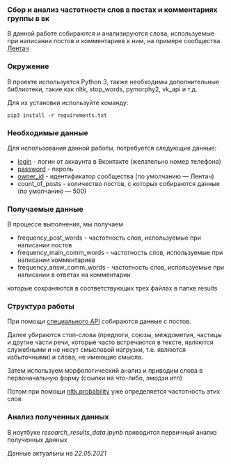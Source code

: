 ### Сбор и анализ частотности слов в постах и комментариях группы в вк

В данной работе собираются и анализируются слова, используемые при написании постов и комментариев к ним, 
на примере сообщества [Лентач](https://vk.com/lentach)

### Окружение
В проекте используется Python 3, также необходимы дополнительные библиотеки, такие как nltk, stop_words, pymorphy2, 
vk_api и т.д.

Для их установки используйте команду:

```
pip3 install -r requirements.txt
```

### Необходимые данные
Для использования данной работы, потребуется следующие данные:

* [login](https://vk-api.readthedocs.io/en/latest/) - логин от аккаунта в Вконтакте (желательно номер телефона)
* [password](https://vk-api.readthedocs.io/en/latest/) - пароль
* [owner_id](https://vk.com/dev/wall.get) - идентификатор сообщества (по умолчанию — Лентач)
* count_of_posts - количество постов, с которых собираются данные (по умолчанию — 500)

### Получаемые данные
В процессе выполнения, мы получаем

* frequency_post_words - частотность слов, используемые при написании постов
* frequency_main_comm_words - частотность слов, используемые при написании комментариев
* frequency_answ_comm_words - частотность слов, используемые при написании в ответах на комментарии

которые сохраняются в соответствующих трех файлах в папке results

### Структура работы
При помощи [специального API](https://vk.com/dev/api_requests) собираются данные с постов.

Далее убираются стоп-слова (предлоги, союзы, междометия, частицы и другие части речи, которые часто встречаются в тексте, являются служебными и не несут смысловой нагрузки, т.е. являются избыточными) и слова, не имеющие смысла. 

Затем используем морфологический анализ и приводим слова в первоначальную форму (ссылки на что-либо, эмодзи итп)

Потом при помощи [nltk.probability](https://www.nltk.org/_modules/nltk/probability.html) уже определяется частотность этих слов

### Анализ полученных данных
В ноутбуке *research_results_data.ipynb* приводится первичный анализ полученных данных

Данные актуальны на *22.05.2021*